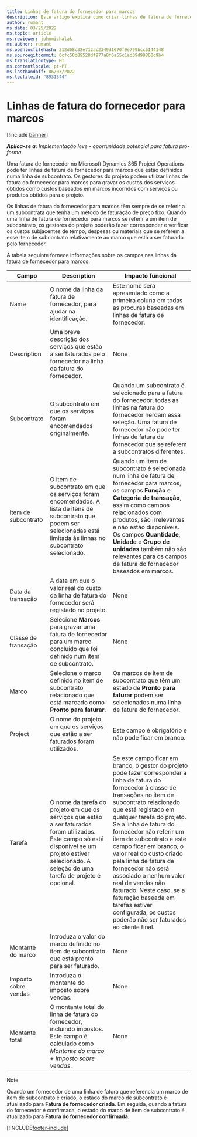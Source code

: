 ```yaml
---
title: Linhas de fatura do fornecedor para marcos
description: Este artigo explica como criar linhas de fatura de fornecedor para marcos num subcontrato.
author: rumant
ms.date: 03/25/2022
ms.topic: article
ms.reviewer: johnmichalak
ms.author: rumant
ms.openlocfilehash: 212d68c32e712ac2349d1670f9e799bcc5144148
ms.sourcegitcommit: 6cfc50d89528df977a8f6a55c1ad39d99800d9b4
ms.translationtype: HT
ms.contentlocale: pt-PT
ms.lasthandoff: 06/03/2022
ms.locfileid: "8931344"
---
```

# <a name="vendor-invoice-lines-for-milestones"></a>Linhas de fatura do fornecedor para marcos

[!include [banner](../../includes/dataverse-preview.md)]

_**Aplica-se a:** Implementação leve - oportunidade potencial para fatura pró-forma_

Uma fatura de fornecedor no Microsoft Dynamics 365 Project Operations pode ter linhas de fatura de fornecedor para marcos que estão definidos numa linha de subcontrato. Os gestores do projeto podem utilizar linhas de fatura do fornecedor para marcos para gravar os custos dos serviços obtidos como custos baseados em marcos incorridos com serviços ou produtos obtidos para o projeto.

Os linhas de fatura do fornecedor para marcos têm sempre de se referir a um subcontrata que tenha um método de faturação de preço fixo. Quando uma linha de fatura de fornecedor para marcos se referir a um item de subcontrato, os gestores do projeto poderão fazer corresponder e verificar os custos subjacentes de tempo, despesas ou materiais que se referem a esse item de subcontrato relativamente ao marco que está a ser faturado pelo fornecedor.

A tabela seguinte fornece informações sobre os campos nas linhas da fatura de fornecedor para marcos.

| Campo | Description | Impacto funcional |
| --- | --- | --- |
| Name | O nome da linha da fatura de fornecedor, para ajudar na identificação. | Este nome será apresentado como a primeira coluna em todas as procuras baseadas em linhas de fatura de fornecedor. |
| Description | Uma breve descrição dos serviços que estão a ser faturados pelo fornecedor na linha da fatura do fornecedor. | None |
| Subcontrato | O subcontrato em que os serviços foram encomendados originalmente. | Quando um subcontrato é selecionado para a fatura do fornecedor, todas as linhas na fatura do fornecedor herdam essa seleção. Uma fatura de fornecedor não pode ter linhas de fatura de fornecedor que se referem a subcontratos diferentes. |
| Item de subcontrato | O item de subcontrato em que os serviços foram encomendados. A lista de itens de subcontrato que podem ser selecionadas está limitada às linhas no subcontrato selecionado. | Quando um item de subcontrato é selecionada num linha de fatura de fornecedor para marcos, os campos **Função** e **Categoria de transação**, assim como campos relacionados com produtos, são irrelevantes e não estão disponíveis. Os campos **Quantidade**, **Unidade** e **Grupo de unidades** também não são relevantes para os campos de fatura do fornecedor baseados em marcos. |
| Data da transação | A data em que o valor real do custo da linha de fatura do fornecedor será registado no projeto. | None |
| Classe de transação | Selecione **Marcos** para gravar uma fatura de fornecedor para um marco concluído que foi definido num item de subcontrato. | None |
| Marco | Selecione o marco definido no item de subcontrato relacionado que está marcado como **Pronto para faturar**. | Os marcos de item de subcontrato que têm um estado de **Pronto para faturar** podem ser selecionados numa linha de fatura do fornecedor. |
| Project | O nome do projeto em que os serviços que estão a ser faturados foram utilizados. | Este campo é obrigatório e não pode ficar em branco. |
| Tarefa | O nome da tarefa do projeto em que os serviços que estão a ser faturados foram utilizados. Este campo só está disponível se um projeto estiver selecionado. A seleção de uma tarefa de projeto é opcional. | Se este campo ficar em branco, o gestor do projeto pode fazer corresponder a linha de fatura do fornecedor à classe de transações no item de subcontrato relacionado que está registado em qualquer tarefa do projeto. Se a linha de fatura do fornecedor não referir um item de subcontrato e este campo ficar em branco, o valor real do custo criado pela linha de fatura de fornecedor não será associado a nenhum valor real de vendas não faturado. Neste caso, se a faturação baseada em tarefas estiver configurada, os custos poderão não ser faturados ao cliente final. |
| Montante do marco | Introduza o valor do marco definido no item de subcontrato que está pronto para ser faturado. | None |
| Imposto sobre vendas | Introduza o montante do imposto sobre vendas. | None |
| Montante total | O montante total do linha de fatura do fornecedor, incluindo impostos. Este campo é calculado como *Montante do marco* + *Imposto sobre vendas*. | None |

> [!NOTE]
> Quando um fornecedor de uma linha de fatura que referencia um marco de item de subcontrato é criado, o estado do marco de subcontrato é atualizado para **Fatura de fornecedor criada**. Em seguida, quando a fatura do fornecedor é confirmada, o estado do marco de item de subcontrato é atualizado para **Fatura do fornecedor confirmada**.

[!INCLUDE[footer-include](../../includes/footer-banner.md)]
